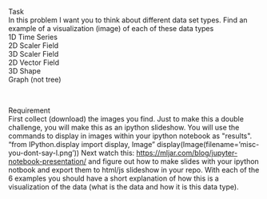 Task <br>
In this problem I want you to think about different data set types. 
Find an example of a visualization (image) of each of these data types <br>
1D Time Series <br>
2D Scaler Field <br>
3D Scaler Field <br>
2D Vector Field <br>
3D Shape <br>
Graph (not tree)

<br>

Requirement <br>
First collect (download) the images you find. 
Just to make this a double challenge, you will make this as an ipython slideshow. 
You will use the commands to display in images within your ipython notebook as "results".
“from IPython.display import display, Image” 
display(Image(filename=’misc-you-dont-say-l.png’)) 
Next watch this: https://mljar.com/blog/jupyter-notebook-presentation/ and figure out how to make slides with your ipython notbook and export them to html/js slideshow in your repo.
With each of the 6 examples you should have a short explanation of how this is a visualization of the data (what is the data and how it is this data type).
